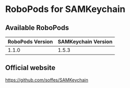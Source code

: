 # RoboPods for SAMKeychain

## Available RoboPods

| RoboPods Version  | SAMKeychain Version |
|-------------------|---------------------|
| 1.1.0             | 1.5.3               |

## Official website

https://github.com/soffes/SAMKeychain
